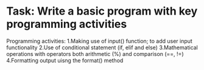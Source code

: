# Task: Write a basic program with key programming activities
Programming activities: 
1.Making use of input() function; to add user input functionality
2.Use of conditional statement (if, elif and else)
3.Mathematical operations with operators both arithmetic (%) and comparison (==, !=) 
4.Formatting output uisng the format() method

